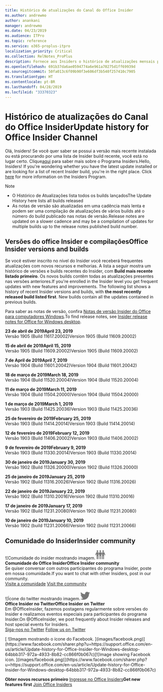 ```yaml
---
title: Histórico de atualizações do Canal do Office Insider
ms.author: andrewmo
author: anankani
manager: andrewmo
ms.date: 04/23/2019
ms.audience: ITPro
ms.topic: reference
ms.service: o365-proplus-itpro
localization_priority: Critical
ms.collection: RelNotes_ProPlus
description: Fornece aos Insiders o histórico de atualizações mensais para os lançamentos do Canal Mensal Insider – Modo Rápido para a área de trabalho do Windows
ms.openlocfilehash: 691b37da6ae0594774a6e961a70275d1ff69939d
ms.sourcegitcommit: 50fa013c6f09b90f3e606df3b540f257410c7905
ms.translationtype: HT
ms.contentlocale: pt-BR
ms.lasthandoff: 04/28/2019
ms.locfileid: "33370323"
---
```

# <a name="update-history-for-office-insider-channel"></a><span data-ttu-id="3ac73-103">Histórico de atualizações do Canal do Office Insider</span><span class="sxs-lookup"><span data-stu-id="3ac73-103">Update history for Office Insider Channel</span></span>

<span data-ttu-id="3ac73-p101">Olá, Insiders! Se você quer saber se possui a versão mais recente instalada ou está procurando por uma lista de Insider build recente, você está no lugar certo. Clique[aqui](https://insider.office.com/) para saber mais sobre o Programa Insiders.</span><span class="sxs-lookup"><span data-stu-id="3ac73-p101">Hello, Insiders! If you're wondering whether you have the latest update installed or are looking for a list of recent Insider build, you're in the right place. Click [here](https://insider.office.com/) for more information on the Insiders Program.</span></span>

> [!NOTE]
> - <span data-ttu-id="3ac73-107">O Histórico de Atualizações lista todos os builds lançados</span><span class="sxs-lookup"><span data-stu-id="3ac73-107">The Update History here lists all builds released</span></span>
> - <span data-ttu-id="3ac73-108">As notas de versão são atualizadas em uma cadência mais lenta e podem ser uma compilação de atualizações de vários builds até o número do build publicado nas notas de versão.</span><span class="sxs-lookup"><span data-stu-id="3ac73-108">Release notes are updated on a slower cadence and may be a compilation of updates for multiple builds up to the release notes published build number.</span></span>



## <a name="office-insider-versions-and-builds"></a><span data-ttu-id="3ac73-109">Versões do office Insider e compilações</span><span class="sxs-lookup"><span data-stu-id="3ac73-109">Office Insider versions and builds</span></span>

<span data-ttu-id="3ac73-p102">Se você estiver inscrito no nível do Insider você receberá frequentes atualizações com novos recursos e melhorias. A lista a seguir mostra um histórico de versões e builds recentes do Insider, com **Build mais recente listado primeiro**. Os novos builds contêm todas as atualizações presentes nas versões anteriores.</span><span class="sxs-lookup"><span data-stu-id="3ac73-p102">If you're enrolled in the Insider level you get frequent updates with new features and improvements. The following list shows a history of recent Insider versions and builds, with **the most recently released build listed first**. New builds contain all the updates contained in previous builds.</span></span> 

<span data-ttu-id="3ac73-113">Para saber as notas de versão, confira [Notas de versão Insider do Office para computadores Windows](https://docs.microsoft.com/pt-BR/OfficeUpdates/release-notes-office-insider).</span><span class="sxs-lookup"><span data-stu-id="3ac73-113">To find release notes, see [Insider release notes for Office for Windows desktop](https://docs.microsoft.com/pt-BR/OfficeUpdates/release-notes-office-insider).</span></span>

[//]: # (NÃO REMOVA)

<span data-ttu-id="3ac73-115">**23 de abril de 2019**</span><span class="sxs-lookup"><span data-stu-id="3ac73-115">**April 23, 2019**</span></span><br/> <span data-ttu-id="3ac73-116">Versão 1905 (Build 11617.20002)</span><span class="sxs-lookup"><span data-stu-id="3ac73-116">Version 1905 (Build 11609.20002)</span></span><br/>

<span data-ttu-id="3ac73-117">**15 de abril de 2019**</span><span class="sxs-lookup"><span data-stu-id="3ac73-117">**April 15, 2019**</span></span><br/> <span data-ttu-id="3ac73-118">Versão 1905 (Build 11609.20002)</span><span class="sxs-lookup"><span data-stu-id="3ac73-118">Version 1905 (Build 11609.20002)</span></span><br/>

<span data-ttu-id="3ac73-119">**7 de April de 2019**</span><span class="sxs-lookup"><span data-stu-id="3ac73-119">**April 7, 2019**</span></span><br/> <span data-ttu-id="3ac73-120">Versão 1904 (Build 11601.20042)</span><span class="sxs-lookup"><span data-stu-id="3ac73-120">Version 1904 (Build 11601.20042)</span></span><br/>

<span data-ttu-id="3ac73-121">**18 de março de 2019**</span><span class="sxs-lookup"><span data-stu-id="3ac73-121">**March 18, 2019**</span></span><br/> <span data-ttu-id="3ac73-122">Versão 1904 (Build 11520.20004)</span><span class="sxs-lookup"><span data-stu-id="3ac73-122">Version 1904 (Build 11520.20004)</span></span><br/>

<span data-ttu-id="3ac73-123">**11 de março de 2019**</span><span class="sxs-lookup"><span data-stu-id="3ac73-123">**March 11, 2019**</span></span><br/> <span data-ttu-id="3ac73-124">Versão 1904 (Build 11504.20000)</span><span class="sxs-lookup"><span data-stu-id="3ac73-124">Version 1904 (Build 11504.20000)</span></span><br/>

<span data-ttu-id="3ac73-125">**1 de março de 2019**</span><span class="sxs-lookup"><span data-stu-id="3ac73-125">**March 1, 2019**</span></span><br/> <span data-ttu-id="3ac73-126">Versão 1903 (Build 11425.20036)</span><span class="sxs-lookup"><span data-stu-id="3ac73-126">Version 1903 (Build 11425.20036)</span></span><br/> 

<span data-ttu-id="3ac73-127">**25 de fevereiro de 2019**</span><span class="sxs-lookup"><span data-stu-id="3ac73-127">**February 25, 2019**</span></span><br/> <span data-ttu-id="3ac73-128">Versão 1903 (Build 11414.20014)</span><span class="sxs-lookup"><span data-stu-id="3ac73-128">Version 1903 (Build 11414.20014)</span></span><br/> 

<span data-ttu-id="3ac73-129">**12 de fevereiro de 2019**</span><span class="sxs-lookup"><span data-stu-id="3ac73-129">**February 12, 2019**</span></span><br/> <span data-ttu-id="3ac73-130">Versão 1903 (Build 11406.20002)</span><span class="sxs-lookup"><span data-stu-id="3ac73-130">Version 1903 (Build 11406.20002)</span></span><br/> 

<span data-ttu-id="3ac73-131">**9 de fevereiro de 2019**</span><span class="sxs-lookup"><span data-stu-id="3ac73-131">**February 9, 2019**</span></span><br/> <span data-ttu-id="3ac73-132">Versão 1903 (Build 11330.20014)</span><span class="sxs-lookup"><span data-stu-id="3ac73-132">Version 1903 (Build 11330.20014)</span></span><br/> 

<span data-ttu-id="3ac73-133">**30 de janeiro de 2019**</span><span class="sxs-lookup"><span data-stu-id="3ac73-133">**January 30, 2019**</span></span><br/> <span data-ttu-id="3ac73-134">Versão 1902 (Build 11326.20000)</span><span class="sxs-lookup"><span data-stu-id="3ac73-134">Version 1902 (Build 11326.20000)</span></span><br/> 

<span data-ttu-id="3ac73-135">**25 de janeiro de 2019**</span><span class="sxs-lookup"><span data-stu-id="3ac73-135">**January 25, 2019**</span></span><br/> <span data-ttu-id="3ac73-136">Versão 1902 (Build 11316.20026)</span><span class="sxs-lookup"><span data-stu-id="3ac73-136">Version 1902 (Build 11316.20026)</span></span><br/> 

<span data-ttu-id="3ac73-137">**22 de janeiro de 2019**</span><span class="sxs-lookup"><span data-stu-id="3ac73-137">**January 22, 2019**</span></span><br/> <span data-ttu-id="3ac73-138">Versão 1902 (Build 11310.20016)</span><span class="sxs-lookup"><span data-stu-id="3ac73-138">Version 1902 (Build 11310.20016)</span></span><br/> 

<span data-ttu-id="3ac73-139">**17 de janeiro de 2019**</span><span class="sxs-lookup"><span data-stu-id="3ac73-139">**January 17, 2019**</span></span><br/> <span data-ttu-id="3ac73-140">Versão 1902 (Build 11231.20080)</span><span class="sxs-lookup"><span data-stu-id="3ac73-140">Version 1902 (Build 11231.20080)</span></span><br/>

<span data-ttu-id="3ac73-141">**10 de janeiro de 2019**</span><span class="sxs-lookup"><span data-stu-id="3ac73-141">**January 10, 2019**</span></span><br/> <span data-ttu-id="3ac73-142">Versão 1902 (build 11231.20066)</span><span class="sxs-lookup"><span data-stu-id="3ac73-142">Version 1902 (build 11231.20066)</span></span><br/> 


## <a name="insider-community"></a><span data-ttu-id="3ac73-143">Comunidade do Insider</span><span class="sxs-lookup"><span data-stu-id="3ac73-143">Insider community</span></span>

<span data-ttu-id="3ac73-144">![Comunidade do insider mostrando imagem.</span><span class="sxs-lookup"><span data-stu-id="3ac73-144">![Image showing insider community.</span></span> ](images/insidercommunity.png) <br/>
<span data-ttu-id="3ac73-145">**Comunidade do Office Insider**</span><span class="sxs-lookup"><span data-stu-id="3ac73-145">**Office Insider community**</span></span><br/> <span data-ttu-id="3ac73-146">Se quiser conversar com outros participantes do programa Insider, poste em nossa comunidade.</span><span class="sxs-lookup"><span data-stu-id="3ac73-146">If you want to chat with other Insiders, post in our community.</span></span><br/><span data-ttu-id="3ac73-147"> 
[Visite a comunidade](https://go.microsoft.com/fwlink/?linkid=843493)</span><span class="sxs-lookup"><span data-stu-id="3ac73-147"> 
[Visit the community](https://go.microsoft.com/fwlink/?linkid=843493)</span></span><br/> 

<span data-ttu-id="3ac73-148">![Ícone do twitter mostrando imagem.</span><span class="sxs-lookup"><span data-stu-id="3ac73-148">![Image showing twitter icon.</span></span> ](images/twitter.png)<br/>
<span data-ttu-id="3ac73-149">**Office Insider no Twitter**</span><span class="sxs-lookup"><span data-stu-id="3ac73-149">**Office Insider on Twitter**</span></span><br/> <span data-ttu-id="3ac73-150">Em @OfficeInsider, fazemos postagens regularmente sobre versões do Insider e realizamos eventos especiais para participantes do programa Insider.</span><span class="sxs-lookup"><span data-stu-id="3ac73-150">On @OfficeInsider, we post frequently about Insider releases and host special events for Insiders.</span></span><br/><span data-ttu-id="3ac73-151"> 
[Siga-nos no Twitter](https://go.microsoft.com/fwlink/?linkid=717717)</span><span class="sxs-lookup"><span data-stu-id="3ac73-151"> 
[Follow us on Twitter](https://go.microsoft.com/fwlink/?linkid=717717)</span></span><br/> 

<span data-ttu-id="3ac73-152">
  [
  ![Imagem mostrando o ícone do Facebook. ](images/facebook.png)](https://www.facebook.com/sharer.php?u=https://support.office.com/en-us/article/Update-history-for-Office-Insider-for-Windows-desktop-64bbb317-972a-4933-8b82-cc866f0b067c)</span><span class="sxs-lookup"><span data-stu-id="3ac73-152">[![Image showing Facebook icon. ](images/facebook.png)](https://www.facebook.com/sharer.php?u=https://support.office.com/en-us/article/Update-history-for-Office-Insider-for-Windows-desktop-64bbb317-972a-4933-8b82-cc866f0b067c)</span></span>


<span data-ttu-id="3ac73-153">**Obter novos recursos primeiro**
[Ingresse no Office Insiders](https://insider.office.com/)</span><span class="sxs-lookup"><span data-stu-id="3ac73-153">**Get new features first**
[Join Office Insiders](https://insider.office.com/)</span></span>